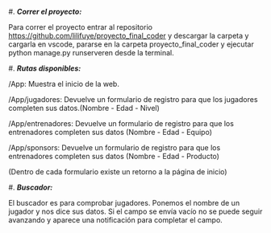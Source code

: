 
#. ***Correr el proyecto:***

Para correr el proyecto entrar al repositorio https://github.com/lilifuye/proyecto_final_coder y descargar la carpeta y cargarla en vscode, pararse en la carpeta proyecto_final_coder y ejecutar python manage.py runserveren desde la terminal.

#. ***Rutas disponibles:***

/App: Muestra el inicio de la web.

/App/jugadores: Devuelve un formulario de registro para que los jugadores completen sus datos.(Nombre - Edad - Nivel)

/App/entrenadores: Devuelve un formulario de registro para que los entrenadores completen sus datos (Nombre - Edad - Equipo)

/App/sponsors: Devuelve un formulario de registro para que los entrenadores completen sus datos (Nombre - Edad - Producto)


(Dentro de cada formulario existe un retorno a la página de inicio)


#. ***Buscador:***

El buscador es para comprobar jugadores. Ponemos el nombre de un jugador y nos dice sus datos.
Si el campo se envía vacío no se puede seguir avanzando y aparece una notificación para completar el campo.
